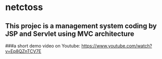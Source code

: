 # netctoss
## This projec is a management system coding by JSP and Servlet using MVC architecture

###a short demo video on Youtube:
https://www.youtube.com/watch?v=Ep8QZnTCV7E
